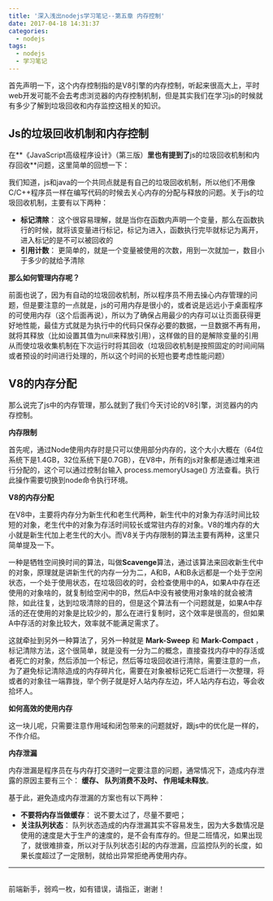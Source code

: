 ```yaml
---
title: '深入浅出nodejs学习笔记--第五章 内存控制'
date: 2017-04-18 14:31:37
categories:
  - nodejs
tags:
  - nodejs
  - 学习笔记
---
```


首先声明一下，这个内存控制指的是V8引擎的内存控制，听起来很高大上，平时web开发可能不会去考虑浏览器的内存控制机制，但是其实我们在学习js的时候就有多少了解到垃圾回收和内存监控这相关的知识。



## **Js的垃圾回收机制和内存控制**

在**《JavaScript高级程序设计》（第三版）**里也有提到了**js的垃圾回收机制和内存回收**问题，这里简单的回想一下：

我们知道，js和java的一个共同点就是有自己的垃圾回收机制，所以他们不用像C/C++程序员一样在编写代码的时候去关心内存的分配与释放的问题。关于js的垃圾回收机制，主要有以下两种：

*   **标记清除**： 这个很容易理解，就是当你在函数内声明一个变量，那么在函数执行的时候，就将该变量进行标记，标记为进入，函数执行完毕就标记为离开，进入标记的是不可以被回收的
*   **引用计数**： 更简单的，就是一个变量被使用的次数，用到一次就加一，数目小于多少的就给予清除

**那么如何管理内存呢？**

前面也说了，因为有自动的垃圾回收机制，所以程序员不用去操心内存管理的问题，但是要注意的一点就是，js的可用内存是很小的，或者说是远远小于桌面程序的可使用内存（这个后面再说），所以为了确保占用最少的内存可以让页面获得更好地性能，最佳方式就是为执行中的代码只保存必要的数据，一旦数据不再有用，就将其释放（比如设置其值为null来释放引用），这样做的目的是解除变量的引用从而使垃圾收集机制在下次运行时将其回收（垃圾回收机制是按照固定的时间间隔或者预设的时间进行处理的，所以这个时间的长短也要考虑性能问题）



## **V8的内存分配**

那么说完了js中的内存管理，那么就到了我们今天讨论的V8引擎，浏览器内的内存控制。

**内存限制**

首先呢，通过Node使用内存时是只可以使用部分内存的，这个大小大概在（64位系统下是1.4GB，32位系统下是0.7GB），在V8中，所有的js对象都是通过堆来进行分配的，这个可以通过控制台输入 process.memoryUsage() 方法查看。执行此操作需要切换到node命令执行环境。

**V8的内存分配**

在V8中，主要将内存分为新生代和老生代两种，新生代中的对象为存活时间比较短的对象，老生代中的对象为存活时间较长或常驻内存的对象。V8的堆内存的大小就是新生代加上老生代的大小。而V8关于内存限制的算法主要有两种，这里只简单提及一下。

一种是牺牲空间换时间的算法，叫做**Scavenge**算法，通过该算法来回收新生代中的对象，原理就是讲新生代的内存一分为二，A和B，A和B永远都是一个处于空闲状态，一个处于使用状态，在垃圾回收的时，会检查使用中的A，如果A中存在还使用的对象啥的，就复制给空闲中的B，然后A中没有被使用对象啥的就会被清除，如此往复，达到垃圾清除的目的，但是这个算法有一个问题就是，如果A中存活的还在使用的对象是比较少的，那么在进行复制时，这个效率是很高的，但如果A中存活的对象比较大，效率就不能满足需求了。

这就牵扯到另外一种算法了，另外一种就是 **Mark-Sweep** 和 **Mark-Compact** ，标记清除方法，这个很简单，就是没有一分为二的概念，直接查找内存中的存活或者死亡的对象，然后添加一个标记，然后等垃圾回收进行清除，需要注意的一点，为了避免标记清除造成的内存碎片化，需要在对象被标记死亡后进行一次整理，将或者的对象往一端靠拢，举个例子就是好人站内存左边，坏人站内存右边，等会收拾坏人。

**如何高效的使用内存** 

这一块儿呢，只需要注意作用域和闭包带来的问题就好，跟js中的优化是一样的，不作介绍。

**内存泄漏**

内存泄漏是程序员在与内存打交道时一定要注意的问题，通常情况下，造成内存泄露的原因主要有三个： **缓存、 队列消费不及时、 作用域未释放**。

基于此，避免造成内存泄漏的方案也有以下两种：

*   **不要将内存当做缓存**： 说不要太过了，尽量不要吧；
*   **关注队列状态**： 队列状态造成的内存泄漏其实不容易发生，因为大多数情况是使用的速度是大于生产的速度的，是不会有库存的。但是二班情况，如果出现了，就很难排查，所以对于队列状态引起的内存泄漏，应监控队列的长度，如果长度超过了一定限制，就给出异常拒绝再使用内存。

* * *

<br/>前端新手，弱鸡一枚，如有错误，请指正，谢谢！
